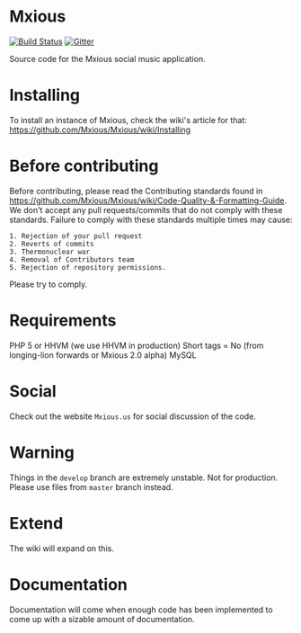 # Mxious
[![Build Status](https://travis-ci.org/Mxious/Mxious.svg)](https://travis-ci.org/Mxious/Mxious) [![Gitter](https://badges.gitter.im/Join%20Chat.svg)](https://gitter.im/Mxious/Mxious?utm_source=badge&utm_medium=badge&utm_campaign=pr-badge&utm_content=badge)

Source code for the Mxious social music application.

Installing
==========
To install an instance of Mxious, check the wiki's article for that:
https://github.com/Mxious/Mxious/wiki/Installing

Before contributing
====================
Before contributing, please read the Contributing standards found in
https://github.com/Mxious/Mxious/wiki/Code-Quality-&-Formatting-Guide.
We don't accept any pull requests/commits that do not comply with these standards. 
Failure to comply with these standards multiple times may cause:

	1. Rejection of your pull request
	2. Reverts of commits
	3. Thermonuclear war
	4. Removal of Contributors team
	5. Rejection of repository permissions.

Please try to comply. 


Requirements
===============
PHP 5 or HHVM (we use HHVM in production)
Short tags = No (from longing-lion forwards or Mxious 2.0 alpha)
MySQL

Social
===============
Check out the website `Mxious.us` for social discussion of the code.

Warning
===============

Things in the ``develop`` branch are extremely unstable. Not for production. Please use files from ``master`` branch instead.

Extend
===============
The wiki will expand on this. 

Documentation
===============

Documentation will come when enough code has been implemented to come up with a sizable amount of documentation.
